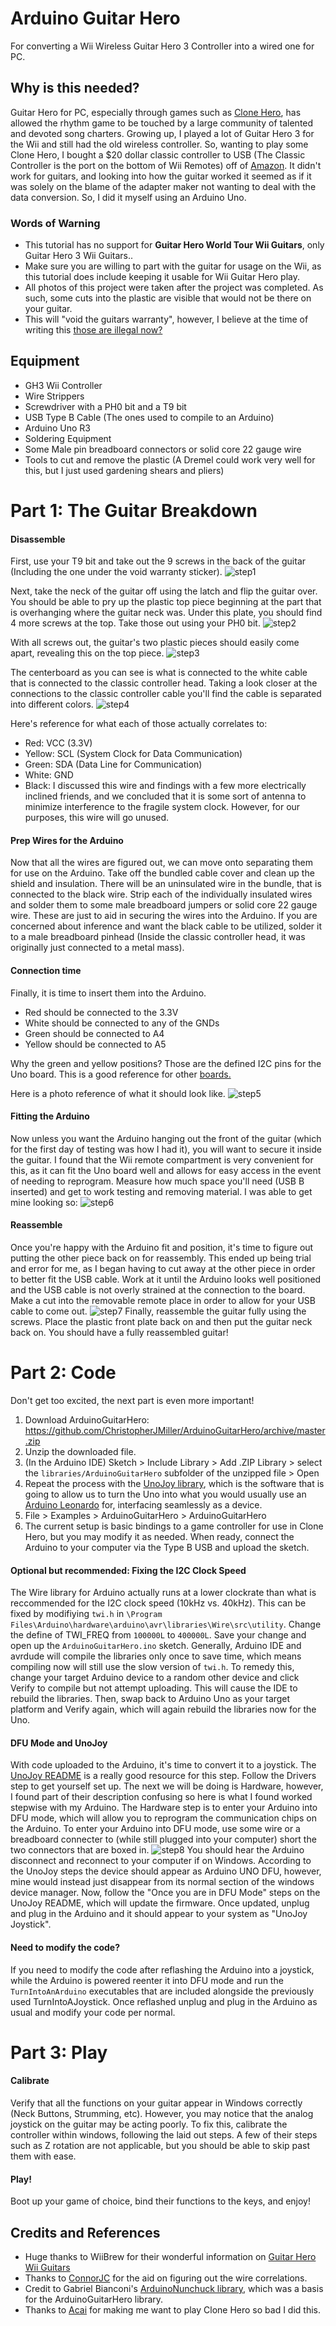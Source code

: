 # Arduino Guitar Hero
For converting a Wii Wireless Guitar Hero 3 Controller into a wired one for PC.

## Why is this needed?
Guitar Hero for PC, especially through games such as [Clone Hero](http://clonehero.net/), has allowed the rhythm game to be touched by a large community of talented and devoted song charters. Growing up, I played a lot of Guitar Hero 3 for the Wii and still had the old wireless controller. So, wanting to play some Clone Hero, I bought a $20 dollar classic controller to USB (The Classic Controller is the port on the bottom of Wii Remotes) off of [Amazon](https://www.amazon.com/Mayflash-Wii-Classic-Controller-Adapter/dp/B07BN49ZFR). It didn't work for guitars, and looking into how the guitar worked it seemed as if it was solely on the blame of the adapter maker not wanting to deal with the data conversion. So, I did it myself using an Arduino Uno.

### Words of Warning
- This tutorial has no support for **Guitar Hero World Tour Wii Guitars**, only Guitar Hero 3 Wii Guitars..
- Make sure you are willing to part with the guitar for usage on the Wii, as this tutorial does include keeping it usable for Wii Guitar Hero play.
- All photos of this project were taken after the project was completed. As such, some cuts into the plastic are visible that would not be there on your guitar.
- This will "void the guitars warranty", however, I believe at the time of writing this [those are illegal now?](https://www.npr.org/sections/thetwo-way/2018/04/11/601582169/warranty-void-if-removed-as-it-turns-out-feds-say-those-warnings-are-illegal)

## Equipment
- GH3 Wii Controller
- Wire Strippers
- Screwdriver with a PH0 bit and a T9 bit
- USB Type B Cable (The ones used to compile to an Arduino)
- Arduino Uno R3
- Soldering Equipment
- Some Male pin breadboard connectors or solid core 22 gauge wire
- Tools to cut and remove the plastic (A Dremel could work very well for this, but I just used gardening shears and pliers)

# Part 1: The Guitar Breakdown

#### Disassemble
First, use your T9 bit and take out the 9 screws in the back of the guitar (Including the one under the void warranty sticker).
![step1](https://i.imgur.com/vW0tMFV.jpg)

Next, take the neck of the guitar off using the latch and flip the guitar over. You should be able to pry up the plastic top piece beginning at the part that is overhanging where the guitar neck was. Under this plate, you should find 4 more screws at the top. Take those out using your PH0 bit.
![step2](https://i.imgur.com/6obJDri.jpg)

With all screws out, the guitar's two plastic pieces should easily come apart, revealing this on the top piece.
![step3](https://i.imgur.com/aVzCmqz.jpg)

The centerboard as you can see is what is connected to the white cable that is connected to the classic controller head. Taking a look closer at the connections to the classic controller cable you'll find the cable is separated into different colors.
![step4](https://i.imgur.com/R4gHC8w.jpg)

Here's reference for what each of those actually correlates to:
- Red: VCC (3.3V)
- Yellow: SCL (System Clock for Data Communication)
- Green: SDA (Data Line for Communication)
- White: GND
- Black: I discussed this wire and findings with a few more electrically inclined friends, and we concluded that it is some sort of antenna to minimize interference to the fragile system clock. However, for our purposes, this wire will go unused.

#### Prep Wires for the Arduino
Now that all the wires are figured out, we can move onto separating them for use on the Arduino. Take off the bundled cable cover and clean up the shield and insulation. There will be an uninsulated wire in the bundle, that is connected to the black wire. Strip each of the individually insulated wires and solder them to some male breadboard jumpers or solid core 22 gauge wire. These are just to aid in securing the wires into the Arduino. If you are concerned about inference and want the black cable to be utilized, solder it to a male breadboard pinhead (Inside the classic controller head, it was originally just connected to a metal mass).

#### Connection time
Finally, it is time to insert them into the Arduino.
- Red should be connected to the 3.3V
- White should be connected to any of the GNDs
- Green should be connected to A4
- Yellow should be connected to A5

Why the green and yellow positions? Those are the defined I2C pins for the Uno board. This is a good reference for other [boards.](https://www.arduino.cc/en/Reference/Wire)

Here is a photo reference of what it should look like.
![step5](https://i.imgur.com/i2WcJ2i.jpg)

#### Fitting the Arduino
Now unless you want the Arduino hanging out the front of the guitar (which for the first day of testing was how I had it), you will want to secure it inside the guitar. I found that the Wii remote compartment is very convenient for this, as it can fit the Uno board well and allows for easy access in the event of needing to reprogram. Measure how much space you'll need (USB B inserted) and get to work testing and removing material. I was able to get mine looking so:
![step6](https://i.imgur.com/UPS6upZ.jpg)

#### Reassemble
Once you're happy with the Arduino fit and position, it's time to figure out putting the other piece back on for reassembly. This ended up being trial and error for me, as I began having to cut away at the other piece in order to better fit the USB cable. Work at it until the Arduino looks well positioned and the USB cable is not overly strained at the connection to the board. Make a cut into the removable remote place in order to allow for your USB cable to come out.
![step7](https://i.imgur.com/SAKjnhH.jpg)
Finally, reassemble the guitar fully using the screws. Place the plastic front plate back on and then put the guitar neck back on. You should have a fully reassembled guitar!

# Part 2: Code
Don't get too excited, the next part is even more important!
1. Download ArduinoGuitarHero: https://github.com/ChristopherJMiller/ArduinoGuitarHero/archive/master.zip
2. Unzip the downloaded file.
3. (In the Arduino IDE) Sketch > Include Library > Add .ZIP Library > select the `libraries/ArduinoGuitarHero` subfolder of the unzipped file > Open
4. Repeat the process with the [UnoJoy library](https://github.com/AlanChatham/UnoJoy), which is the software that is going to allow us to turn the Uno into what you would usually use an [Arduino Leonardo](https://store.arduino.cc/usa/arduino-leonardo-with-headers) for, interfacing seamlessly as a device.
5. File > Examples > ArduinoGuitarHero > ArduinoGuitarHero
6. The current setup is basic bindings to a game controller for use in Clone Hero, but you may modify it as needed. When ready, connect the Arduino to your computer via the Type B USB and upload the sketch.

#### Optional but recommended: Fixing the I2C Clock Speed
The Wire library for Arduino actually runs at a lower clockrate than what is reccommended for the I2C clock speed (10kHz vs. 40kHz). This can be fixed by modifiying `twi.h` in `\Program Files\Arduino\hardware\arduino\avr\libraries\Wire\src\utility`. Change the define of TWI_FREQ from `100000L` to `400000L`. Save your change and open up the `ArduinoGuitarHero.ino` sketch. Generally, Arduino IDE and avrdude will compile the libraries only once to save time, which means compiling now will still use the slow version of `twi.h`. To remedy this, change your target Arduino device to a random other device and click Verify to compile but not attempt uploading. This will cause the IDE to rebuild the libraries. Then, swap back to Arduino Uno as your target platform and Verify again, which will again rebuild the libraries now for the Uno.

#### DFU Mode and UnoJoy
With code uploaded to the Arduino, it's time to convert it to a joystick. The [UnoJoy README](https://github.com/AlanChatham/UnoJoy) is a really good resource for this step. Follow the Drivers step to get yourself set up. The next we will be doing is Hardware, however, I found part of their description confusing so here is what I found worked stepwise with my Arduino. The Hardware step is to enter your Arduino into DFU mode, which will allow you to reprogram the communication chips on the Arduino. To enter your Arduino into DFU mode, use some wire or a breadboard connecter to (while still plugged into your computer) short the two connectors that are boxed in.
![step8](https://i.imgur.com/erqv4xd.jpg)
You should hear the Arduino disconnect and reconnect to your computer if on Windows. According to the UnoJoy steps the device should appear as Arduino UNO DFU, however, mine would instead just disappear from its normal section of the windows device manager. Now, follow the "Once you are in DFU Mode" steps on the UnoJoy README, which will update the firmware. Once updated, unplug and plug in the Arduino and it should appear to your system as "UnoJoy Joystick".

#### Need to modify the code?
If you need to modify the code after reflashing the Arduino into a joystick, while the Arduino is powered reenter it into DFU mode and run the `TurnIntoAnArduino` executables that are included alongside the previously used TurnIntoAJoystick. Once reflashed unplug and plug in the Arduino as usual and modify your code per normal.

# Part 3: Play

#### Calibrate
Verify that all the functions on your guitar appear in Windows correctly (Neck Buttons, Strumming, etc). However, you may notice that the analog joystick on the guitar may be acting poorly. To fix this, calibrate the controller within windows, following the laid out steps. A few of their steps such as Z rotation are not applicable, but you should be able to skip past them with ease.

#### Play!
Boot up your game of choice, bind their functions to the keys, and enjoy!

## Credits and References
- Huge thanks to WiiBrew for their wonderful information on [Guitar Hero Wii Guitars](http://wiibrew.org/wiki/Wiimote/Extension_Controllers/Guitar_Hero_(Wii)_Guitars)
- Thanks to [ConnorJC](https://github.com/ConnorJC3) for the aid on figuring out the wire correlations.
- Credit to Gabriel Bianconi's [ArduinoNunchuck library](https://github.com/GabrielBianconi/arduino-nunchuk), which was a basis for the ArduinoGuitarHero library.
- Thanks to [Acai](https://www.twitch.tv/acai) for making me want to play Clone Hero so bad I did this.

